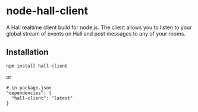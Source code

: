 # node-hall-client

A Hall realtime client build for node.js. The client allows you to listen to your global stream of events on Hall and post messages to any of your rooms.

## Installation

    npm install hall-client

or

    # in package.json
    "dependencies": {
      "hall-client": "latest"
    }